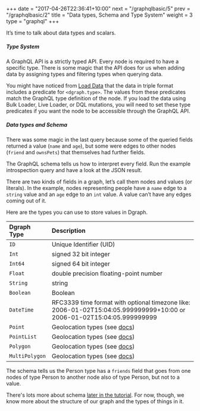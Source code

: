 +++
date = "2017-04-26T22:36:41+10:00"
next = "/graphqlbasic/5"
prev = "/graphqlbasic/2"
title = "Data types, Schema and Type System"
weight = 3
type = "graphql"
+++

It’s time to talk about data types and scalars.

##### Type System

A GraphQL API is a strictly typed API. Every node is required to have a specific type. There is some magic that the API does for us when adding data by assigning types and filtering types when querying data.

You might have noticed from [Load Data](../../intro/4) that the data in triple format includes a predicate for `<dgraph.type>`. The values from these predicates match the GraphQL type definition of the node. If you load the data using Bulk Loader, Live Loader, or DQL mutations, you will need to set these type predicates if you want the node to be accessible through the GraphQL API.

##### Data types and Schema

There was some magic in the last query because some of the queried
fields returned a value (`name` and `age`), but some were edges to
other nodes (`friend` and `ownsPets`) that themselves had further fields.

The GraphQL schema tells us how to interpret every field. Run the example introspection query and have a look at the JSON result.

There are two kinds of fields in a graph, let’s call them nodes and
values (or literals).  In the example, nodes representing people have
a `name` edge to a `string` value and an `age` edge to an `int` value.  A value can’t have any edges coming out of it.

Here are the types you can use to store values in Dgraph.

| Dgraph Type | Description |
|:------------|:--------|
|  `ID`       | Unique Identifier (UID) |
|  `Int`      | signed 32 bit integer |
|  `Int64`    | signed 64 bit integer |
|  `Float`    | double precision floating-point number |
|  `String`   | string |
|  `Boolean`  | Boolean |
|  `DateTime` | RFC3339 time format with optional timezone like: 2006-01-02T15:04:05.999999999+10:00 or 2006-01-02T15:04:05.999999999 |
|  `Point`    | Geolocation types (see [docs](https://dgraph.io/docs/graphql/schema/types/#geolocation-types)) |
|  `PointList` | Geolocation types (see [docs](https://dgraph.io/docs/graphql/schema/types/#geolocation-types)) |
|  `Polygon`  | Geolocation types (see [docs](https://dgraph.io/docs/graphql/schema/types/#geolocation-types)) |
|  `MultiPolygon` | Geolocation types (see [docs](https://dgraph.io/docs/graphql/schema/types/#geolocation-types)) |

The schema tells us the Person type has a `friends` field that goes from one nodes of type Person to another node also of type Person, but not to a value.

There's lots more about schema [later in the tutorial](../../schema/1).  For now, though, we know more about the structure of our graph and the types of things in it.
